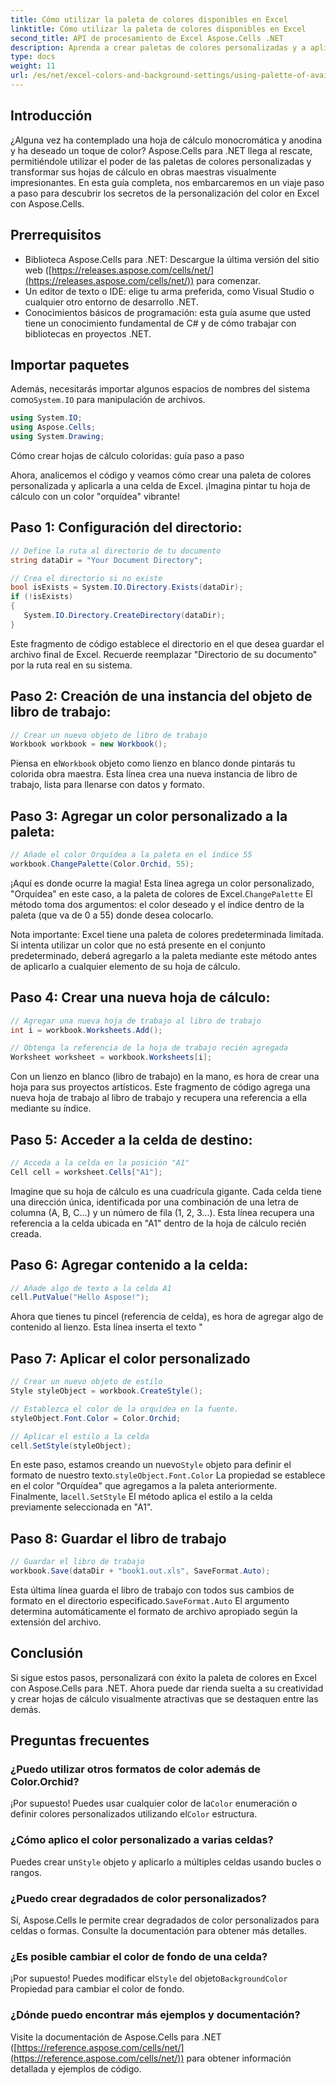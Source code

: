 ```yaml
---
title: Cómo utilizar la paleta de colores disponibles en Excel
linktitle: Cómo utilizar la paleta de colores disponibles en Excel
second_title: API de procesamiento de Excel Aspose.Cells .NET
description: Aprenda a crear paletas de colores personalizadas y a aplicarlas a sus hojas de cálculo de Excel con Aspose.Cells para .NET. Mejore el atractivo visual de sus datos con colores vibrantes y opciones de formato.
type: docs
weight: 11
url: /es/net/excel-colors-and-background-settings/using-palette-of-available-colors/
---
```

## Introducción
¿Alguna vez ha contemplado una hoja de cálculo monocromática y anodina y ha deseado un toque de color? Aspose.Cells para .NET llega al rescate, permitiéndole utilizar el poder de las paletas de colores personalizadas y transformar sus hojas de cálculo en obras maestras visualmente impresionantes. En esta guía completa, nos embarcaremos en un viaje paso a paso para descubrir los secretos de la personalización del color en Excel con Aspose.Cells. 

## Prerrequisitos

- Biblioteca Aspose.Cells para .NET: Descargue la última versión del sitio web ([https://releases.aspose.com/cells/net/](https://releases.aspose.com/cells/net/)) para comenzar. 
- Un editor de texto o IDE: elige tu arma preferida, como Visual Studio o cualquier otro entorno de desarrollo .NET. 
- Conocimientos básicos de programación: esta guía asume que usted tiene un conocimiento fundamental de C# y de cómo trabajar con bibliotecas en proyectos .NET.

## Importar paquetes

 Además, necesitarás importar algunos espacios de nombres del sistema como`System.IO` para manipulación de archivos. 

```csharp
using System.IO;
using Aspose.Cells;
using System.Drawing;
```

Cómo crear hojas de cálculo coloridas: guía paso a paso

Ahora, analicemos el código y veamos cómo crear una paleta de colores personalizada y aplicarla a una celda de Excel. ¡Imagina pintar tu hoja de cálculo con un color "orquídea" vibrante!

## Paso 1: Configuración del directorio:

```csharp
// Define la ruta al directorio de tu documento
string dataDir = "Your Document Directory";

// Crea el directorio si no existe
bool isExists = System.IO.Directory.Exists(dataDir);
if (!isExists)
{
   System.IO.Directory.CreateDirectory(dataDir);
}
```

Este fragmento de código establece el directorio en el que desea guardar el archivo final de Excel. Recuerde reemplazar "Directorio de su documento" por la ruta real en su sistema.

## Paso 2: Creación de una instancia del objeto de libro de trabajo:

```csharp
// Crear un nuevo objeto de libro de trabajo
Workbook workbook = new Workbook();
```

 Piensa en el`Workbook` objeto como lienzo en blanco donde pintarás tu colorida obra maestra. Esta línea crea una nueva instancia de libro de trabajo, lista para llenarse con datos y formato.

## Paso 3: Agregar un color personalizado a la paleta:

```csharp
// Añade el color Orquídea a la paleta en el índice 55
workbook.ChangePalette(Color.Orchid, 55);
```

¡Aquí es donde ocurre la magia! Esta línea agrega un color personalizado, "Orquídea" en este caso, a la paleta de colores de Excel.`ChangePalette` El método toma dos argumentos: el color deseado y el índice dentro de la paleta (que va de 0 a 55) donde desea colocarlo. 

Nota importante: Excel tiene una paleta de colores predeterminada limitada. Si intenta utilizar un color que no está presente en el conjunto predeterminado, deberá agregarlo a la paleta mediante este método antes de aplicarlo a cualquier elemento de su hoja de cálculo.

## Paso 4: Crear una nueva hoja de cálculo:

```csharp
// Agregar una nueva hoja de trabajo al libro de trabajo
int i = workbook.Worksheets.Add();

// Obtenga la referencia de la hoja de trabajo recién agregada
Worksheet worksheet = workbook.Worksheets[i];
```

Con un lienzo en blanco (libro de trabajo) en la mano, es hora de crear una hoja para sus proyectos artísticos. Este fragmento de código agrega una nueva hoja de trabajo al libro de trabajo y recupera una referencia a ella mediante su índice.

## Paso 5: Acceder a la celda de destino:

```csharp
// Acceda a la celda en la posición "A1"
Cell cell = worksheet.Cells["A1"];
```

Imagine que su hoja de cálculo es una cuadrícula gigante. Cada celda tiene una dirección única, identificada por una combinación de una letra de columna (A, B, C...) y un número de fila (1, 2, 3...). Esta línea recupera una referencia a la celda ubicada en "A1" dentro de la hoja de cálculo recién creada.

## Paso 6: Agregar contenido a la celda:

```csharp
// Añade algo de texto a la celda A1
cell.PutValue("Hello Aspose!");
```

Ahora que tienes tu pincel (referencia de celda), es hora de agregar algo de contenido al lienzo. Esta línea inserta el texto "

## Paso 7: Aplicar el color personalizado

```csharp
// Crear un nuevo objeto de estilo
Style styleObject = workbook.CreateStyle();

// Establezca el color de la orquídea en la fuente.
styleObject.Font.Color = Color.Orchid;

// Aplicar el estilo a la celda
cell.SetStyle(styleObject);
```

 En este paso, estamos creando un nuevo`Style` objeto para definir el formato de nuestro texto.`styleObject.Font.Color` La propiedad se establece en el color "Orquídea" que agregamos a la paleta anteriormente. Finalmente, la`cell.SetStyle` El método aplica el estilo a la celda previamente seleccionada en "A1".

## Paso 8: Guardar el libro de trabajo

```csharp
// Guardar el libro de trabajo
workbook.Save(dataDir + "book1.out.xls", SaveFormat.Auto);
```

Esta última línea guarda el libro de trabajo con todos sus cambios de formato en el directorio especificado.`SaveFormat.Auto` El argumento determina automáticamente el formato de archivo apropiado según la extensión del archivo.

## Conclusión

Si sigue estos pasos, personalizará con éxito la paleta de colores en Excel con Aspose.Cells para .NET. Ahora puede dar rienda suelta a su creatividad y crear hojas de cálculo visualmente atractivas que se destaquen entre las demás. 

## Preguntas frecuentes

### ¿Puedo utilizar otros formatos de color además de Color.Orchid?
 ¡Por supuesto! Puedes usar cualquier color de la`Color` enumeración o definir colores personalizados utilizando el`Color` estructura.

### ¿Cómo aplico el color personalizado a varias celdas?
 Puedes crear un`Style` objeto y aplicarlo a múltiples celdas usando bucles o rangos.

### ¿Puedo crear degradados de color personalizados?
Sí, Aspose.Cells le permite crear degradados de color personalizados para celdas o formas. Consulte la documentación para obtener más detalles.

### ¿Es posible cambiar el color de fondo de una celda?
¡Por supuesto! Puedes modificar el`Style` del objeto`BackgroundColor` Propiedad para cambiar el color de fondo.

### ¿Dónde puedo encontrar más ejemplos y documentación?
Visite la documentación de Aspose.Cells para .NET ([https://reference.aspose.com/cells/net/](https://reference.aspose.com/cells/net/)) para obtener información detallada y ejemplos de código.